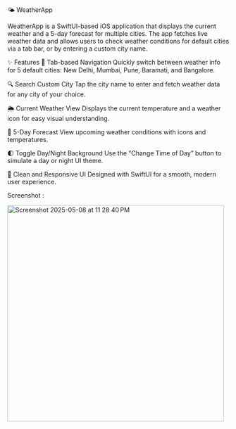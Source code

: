 🌤️ WeatherApp

WeatherApp is a SwiftUI-based iOS application that displays the current weather and a 5-day forecast for multiple cities. The app fetches live weather data and allows users to check weather conditions for default cities via a tab bar, or by entering a custom city name.

✨ Features
🔄 Tab-based Navigation
Quickly switch between weather info for 5 default cities: New Delhi, Mumbai, Pune, Baramati, and Bangalore.

🔍 Search Custom City
Tap the city name to enter and fetch weather data for any city of your choice.

🌦️ Current Weather View
Displays the current temperature and a weather icon for easy visual understanding.

📅 5-Day Forecast
View upcoming weather conditions with icons and temperatures.

🌓 Toggle Day/Night Background
Use the “Change Time of Day” button to simulate a day or night UI theme.

📱 Clean and Responsive UI
Designed with SwiftUI for a smooth, modern user experience.

Screenshot : 

<img width="492" alt="Screenshot 2025-05-08 at 11 28 40 PM" src="https://github.com/user-attachments/assets/11a679f1-3f46-4a6f-9bb9-66bc44477224" />

